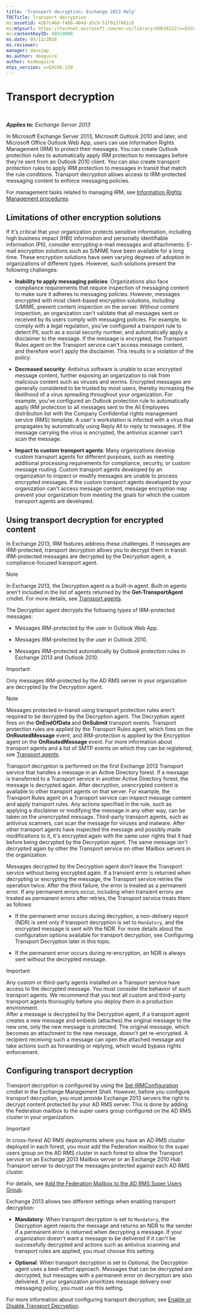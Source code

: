 ```yaml
---
title: 'Transport decryption: Exchange 2013 Help'
TOCTitle: Transport decryption
ms:assetid: 4267c46d-f488-404d-a5cb-51f9127461c0
ms:mtpsurl: https://technet.microsoft.com/en-us/library/Dd638122(v=EXCHG.150)
ms:contentKeyID: 49319908
ms.date: 05/13/2016
ms.reviewer: 
manager: dansimp
ms.author: dmaguire
author: msdmaguire
mtps_version: v=EXCHG.150
---
```


# Transport decryption

 

_**Applies to:** Exchange Server 2013_


In Microsoft Exchange Server 2013, Microsoft Outlook 2010 and later, and Microsoft Office Outlook Web App, users can use Information Rights Management (IRM) to protect their messages. You can create Outlook protection rules to automatically apply IRM protection to messages before they're sent from an Outlook 2010 client. You can also create transport protection rules to apply IRM protection to messages in transit that match the rule conditions. Transport decryption allows access to IRM-protected messaging content to enforce messaging policies.

For management tasks related to managing IRM, see [Information Rights Management procedures](information-rights-management-procedures-exchange-2013-help.md).

## Limitations of other encryption solutions

If it's critical that your organization protects sensitive information, including high business impact (HBI) information and personally identifiable information (PII), consider encrypting e-mail messages and attachments. E-mail encryption solutions such as S/MIME have been available for a long time. These encryption solutions have seen varying degrees of adoption in organizations of different types. However, such solutions present the following challenges:

  - **Inability to apply messaging policies**: Organizations also face compliance requirements that require inspection of messaging content to make sure it adheres to messaging policies. However, messages encrypted with most client-based encryption solutions, including S/MIME, prevent content inspection on the server. Without content inspection, an organization can't validate that all messages sent or received by its users comply with messaging policies. For example, to comply with a legal regulation, you've configured a transport rule to detect PII, such as a social security number, and automatically apply a disclaimer to the message. If the message is encrypted, the Transport Rules agent on the Transport service can't access message content, and therefore won't apply the disclaimer. This results in a violation of the policy.

  - **Decreased security**: Antivirus software is unable to scan encrypted message content, further exposing an organization to risk from malicious content such as viruses and worms. Encrypted messages are generally considered to be trusted by most users, thereby increasing the likelihood of a virus spreading throughout your organization. For example, you've configured an Outlook protection rule to automatically apply IRM protection to all messages sent to the All Employees distribution list with the Company Confidential rights management service (RMS) template. A user's workstation is infected with a virus that propagates by automatically using Reply All to reply to messages. If the message carrying the virus is encrypted, the antivirus scanner can't scan the message.

  - **Impact to custom transport agents**: Many organizations develop custom transport agents for different purposes, such as meeting additional processing requirements for compliance, security, or custom message routing. Custom transport agents developed by an organization to inspect or modify messages are unable to process encrypted messages. If the custom transport agents developed by your organization can't access message content, message encryption may prevent your organization from meeting the goals for which the custom transport agents are developed.

## Using transport decryption for encrypted content

In Exchange 2013, IRM features address these challenges. If messages are IRM-protected, transport decryption allows you to decrypt them in transit. IRM-protected messages are decrypted by the Decryption agent, a compliance-focused transport agent.


> [!NOTE]
> In Exchange 2013, the Decryption agent is a built-in agent. Built-in agents aren't included in the list of agents returned by the <STRONG>Get-TransportAgent</STRONG> cmdlet. For more details, see <A href="transport-agents-exchange-2013-help.md">Transport agents</A>.



The Decryption agent decrypts the following types of IRM-protected messages:

  - Messages IRM-protected by the user in Outlook Web App.

  - Messages IRM-protected by the user in Outlook 2010.

  - Messages IRM-protected automatically by Outlook protection rules in Exchange 2013 and Outlook 2010.


> [!IMPORTANT]
> Only messages IRM-protected by the AD&nbsp;RMS server in your organization are decrypted by the Decryption agent.




> [!NOTE]
> Messages protected in-transit using transport protection rules aren't required to be decrypted by the Decryption agent. The Decryption agent fires on the <STRONG>OnEndOfData</STRONG> and <STRONG>OnSubmit</STRONG> transport events. Transport protection rules are applied by the Transport Rules agent, which fires on the <STRONG>OnRoutedMessage</STRONG> event, and IRM-protection is applied by the Encryption agent on the <STRONG>OnRoutedMessage</STRONG> event. For more information about transport agents and a list of SMTP events on which they can be registered, see <A href="transport-agents-exchange-2013-help.md">Transport agents</A>.



Transport decryption is performed on the first Exchange 2013 Transport service that handles a message in an Active Directory forest. If a message is transferred to a Transport service in another Active Directory forest, the message is decrypted again. After decryption, unencrypted content is available to other transport agents on that server. For example, the Transport Rules agent on a Transport service can inspect message content and apply transport rules. Any actions specified in the rule, such as applying a disclaimer or modifying the message in any other way, can be taken on the unencrypted message. Third-party transport agents, such as antivirus scanners, can scan the message for viruses and malware. After other transport agents have inspected the message and possibly made modifications to it, it's encrypted again with the same user rights that it had before being decrypted by the Decryption agent. The same message isn't decrypted again by other the Transport service on other Mailbox servers in the organization.

Messages decrypted by the Decryption agent don't leave the Transport service without being encrypted again. If a transient error is returned when decrypting or encrypting the message, the Transport service retries the operation twice. After the third failure, the error is treated as a permanent error. If any permanent errors occur, including when transient errors are treated as permanent errors after retries, the Transport service treats them as follows:

  - If the permanent error occurs during decryption, a non-delivery report (NDR) is sent only if transport decryption is set to `Mandatory`, and the encrypted message is sent with the NDR. For more details about the configuration options available for transport decryption, see Configuring Transport Decryption later in this topic.

  - If the permanent error occurs during re-encryption, an NDR is always sent without the decrypted message.


> [!IMPORTANT]
> Any custom or third-party agents installed on a Transport service have access to the decrypted message. You must consider the behavior of such transport agents. We recommend that you test all custom and third-party transport agents thoroughly before you deploy them in a production environment.<BR>After a message is decrypted by the Decryption agent, if a transport agent creates a new message and embeds (attaches) the original message to the new one, only the new message is protected. The original message, which becomes an attachment to the new message, doesn't get re-encrypted. A recipient receiving such a message can open the attached message and take actions such as forwarding or replying, which would bypass rights enforcement.



## Configuring transport decryption

Transport decryption is configured by using the [Set-IRMConfiguration](https://technet.microsoft.com/en-us/library/dd979792\(v=exchg.150\)) cmdlet in the Exchange Management Shell. However, before you configure transport decryption, you must provide Exchange 2013 servers the right to decrypt content protected by your AD RMS server. This is done by adding the Federation mailbox to the super users group configured on the AD RMS cluster in your organization.


> [!IMPORTANT]
> In cross-forest AD&nbsp;RMS deployments where you have an AD&nbsp;RMS cluster deployed in each forest, you must add the Federation mailbox to the super users group on the AD&nbsp;RMS cluster in each forest to allow the Transport service on an Exchange 2013 Mailbox server or an Exchange 2010 Hub Transport server to decrypt the messages protected against each AD&nbsp;RMS cluster.



For details, see [Add the Federation Mailbox to the AD RMS Super Users Group](add-the-federation-mailbox-to-the-ad-rms-super-users-group-exchange-2013-help.md).

Exchange 2013 allows two different settings when enabling transport decryption:

  - **Mandatory**: When transport decryption is set to `Mandatory`, the Decryption agent rejects the message and returns an NDR to the sender if a permanent error is returned when decrypting a message. If your organization doesn't want a message to be delivered if it can't be successfully decrypted and actions such as antivirus scanning and transport rules are applied, you must choose this setting.

  - **Optional**: When transport decryption is set to Optional, the Decryption agent uses a best-effort approach. Messages that can be decrypted are decrypted, but messages with a permanent error on decryption are also delivered. If your organization prioritizes message delivery over messaging policy, you must use this setting.

For more information about configuring transport decryption, see [Enable or Disable Transport Decryption](enable-or-disable-transport-decryption-exchange-2013-help.md).

